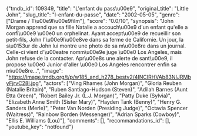 {"tmdb_id": 109349, "title": "L'enfant du pass\u00e9", "original_title": "Little John", "slug_title": "l-enfant-du-passe", "date": "2002-05-05", "genre": ["Drame / T\u00e9l\u00e9film"], "score": "0.0/10", "synopsis": "John Morgan apprend que sa fille Natalie a accouch\u00e9 d'un enfant qu'elle a confi\u00e9 \u00e0 un orphelinat. Ayant accept\u00e9 de recueillir son petit-fils, John l'\u00e9l\u00e8ve dans sa ferme de Californie. Un jour, la s\u0153ur de John lui montre une photo de sa m\u00e8re dans un journal. Celle-ci vient d'\u00eatre nomm\u00e9e juge \u00e0 Los Angeles, mais John refuse de la contacter. Apr\u00e8s une alerte de sant\u00e9, il propose \u00e0 Junior d'aller \u00e0 Los Angeles rencontrer enfin sa m\u00e8re...", "image": "https://image.tmdb.org/t/p/w185_and_h278_bestv2/4INCIRHVAb83NIJRMbyFjrvC28l.jpg", "actors": ["Ving Rhames (John Morgan)", "Gloria Reuben (Natalie Britain)", "Ruben Santiago-Hudson (Steven)", "Adilah Barnes (Aunt Etta Green)", "Robert Bailey Jr. (L.J. Morgan)", "Patty Duke (Sylvia)", "Elizabeth Anne Smith (Sister Mary)", "Hayden Tank (Benny)", "Henry G. Sanders (Merle)", "Peter Van Norden (Presiding Judge)", "Octavia Spencer (Waitress)", "Rainbow Borden (Messenger)", "Adrian Sparks (Cowboy)", "Ellis E. Williams (Lou)"], "comments": [], "recommandations_id": [], "youtube_key": "notfound"}